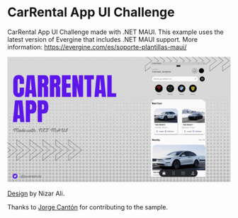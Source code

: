 # CarRental App UI Challenge

CarRental App UI Challenge made with .NET MAUI. This example uses the latest version of Evergine that includes .NET MAUI support. More information: https://evergine.com/es/soporte-plantillas-maui/

![CarRental App](images/carrentalapp-maui.gif)

[Design](https://dribbble.com/shots/19376090-Car-Rental-App-Concept) by Nizar Ali.

Thanks to [Jorge Cantón](https://github.com/Jorgemagic) for contributing to the sample.